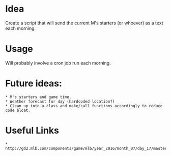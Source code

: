 # Idea
Create a script that will send the current M's starters (or whoever) as a text each morning.

# Usage
Will probably involve a cron job run each morning.

# Future ideas:
    * M's starters and game time.
    * Weather forecast for day (hardcoded location?)
    * Clean up into a class and make/call functions accordingly to reduce code bloat.

# Useful Links
    * http://gd2.mlb.com/components/game/mlb/year_2016/month_07/day_17/master_scoreboard.json
